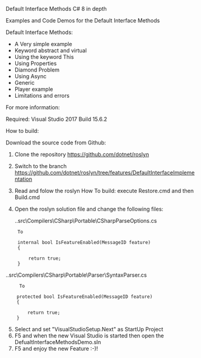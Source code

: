Default Interface Methods C# 8 in depth

Examples and Code Demos for the Default Interface Methods

Default Interface Methods:

- A Very simple example 
- Keyword abstract and virtual
- Using the keyword This
- Using Properties
- Diamond Problem
- Using Async
- Generic 
- Player example
- Limitations and errors

For more information:

Required:
Visual Studio 2017 Build 15.6.2

How to build:

Download the source code from Github:

1) Clone the repository  https://github.com/dotnet/roslyn
2) Switch to the branch https://github.com/dotnet/roslyn/tree/features/DefaultInterfaceImplementation
3) Read and folow the roslyn How To build: execute Restore.cmd and then Build.cmd
4) Open the roslyn solution file and change the following files:
        
      ..src\Compilers\CSharp\Portable\CSharpParseOptions.cs

        To

        internal bool IsFeatureEnabled(MessageID feature)
        {
    
            return true;
        }


..src\Compilers\CSharp\Portable\Parser\SyntaxParser.cs

	     To

        protected bool IsFeatureEnabled(MessageID feature)
        {

            return true;
        }

5) Select and set "VisualStudioSetup.Next" as StartUp Project
6) F5 and when the new Visual Studio is started then open the DefualtInterfaceMethodsDemo.sln
7) F5 and enjoy the new Feature :-)!



